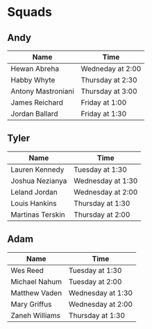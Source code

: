 # Squads

## Andy

Name               | Time
------------------ | ----------------
Hewan Abreha       | Wedneday at 2:00
Habby Whyte        | Thursday at 2:30
Antony Mastroniani | Thursday at 3:00
James Reichard     | Friday at 1:00
Jordan Ballard     | Friday at 1:30

## Tyler

Name             | Time
---------------- | -----------------
Lauren Kennedy   | Tuesday at 1:30
Joshua Nezianya  | Wednesday at 1:30
Leland Jordan    | Wednesday at 2:00
Louis Hankins    | Thursday at 1:30
Martinas Terskin | Thursday at 2:00

## Adam

Name           | Time
-------------- | -----------------
Wes Reed       | Tuesday at 1:30
Michael Nahum  | Tuesday at 2:00
Matthew Vaden  | Wednesday at 1:30
Mary Griffus   | Wednesday at 2:00
Zaneh Williams | Thursday at 1:30
